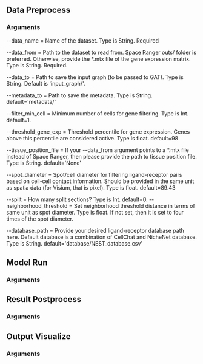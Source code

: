 ## Data Preprocess 
### Arguments
--data_name = Name of the dataset. Type is String. Required

--data_from = Path to the dataset to read from. Space Ranger outs/ folder is preferred. Otherwise, provide the *.mtx file of the gene expression matrix. Type is String. Required.

--data_to = Path to save the input graph (to be passed to GAT). Type is String. Default is 'input_graph/'.

--metadata_to = Path to save the metadata. Type is String. default='metadata/'

--filter_min_cell = Minimum number of cells for gene filtering. Type is Int. default=1. 

--threshold_gene_exp = Threshold percentile for gene expression. Genes above this percentile are considered active. Type is float. default=98

--tissue_position_file = If your --data_from argument points to a *.mtx file instead of Space Ranger, then please provide the path to tissue position file. Type is String. default='None'

--spot_diameter = Spot/cell diameter for filtering ligand-receptor pairs based on cell-cell contact information. Should be provided in the same unit as spatia data (for Visium, that is pixel). Type is float. default=89.43

--split = How many split sections? Type is Int. default=0. 
--neighborhood_threshold = Set neighborhood threshold distance in terms of same unit as spot diameter. Type is float. If not set, then it is set to four times of the spot diameter.

--database_path = Provide your desired ligand-receptor database path here. Default database is a combination of CellChat and NicheNet database. Type is String. default='database/NEST_database.csv'

## Model Run ###
### Arguments


## Result Postprocess 
### Arguments

## Output Visualize 
### Arguments
